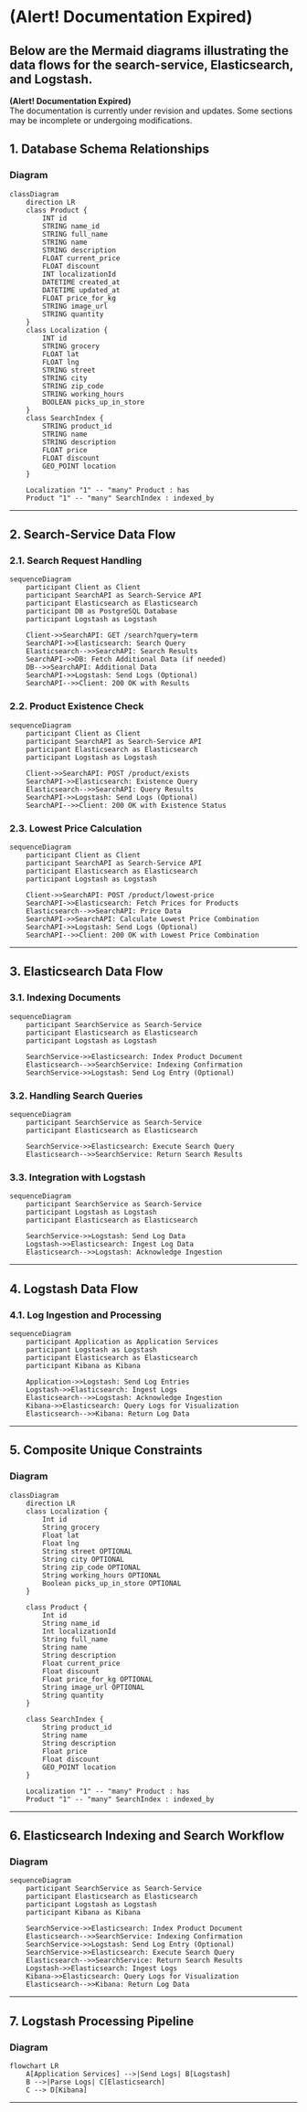 # (Alert! Documentation Expired) 
Below are the **Mermaid** diagrams illustrating the data flows for the **search-service**, **Elasticsearch**, and **Logstash**. 
---
**(Alert! Documentation Expired)**  
The documentation is currently under revision and updates. Some sections may be incomplete or undergoing modifications.
## 1. Database Schema Relationships

### Diagram

```mermaid
classDiagram
    direction LR
    class Product {
        INT id
        STRING name_id
        STRING full_name
        STRING name
        STRING description
        FLOAT current_price
        FLOAT discount
        INT localizationId
        DATETIME created_at
        DATETIME updated_at
        FLOAT price_for_kg
        STRING image_url
        STRING quantity
    }
    class Localization {
        INT id
        STRING grocery
        FLOAT lat
        FLOAT lng
        STRING street
        STRING city
        STRING zip_code
        STRING working_hours
        BOOLEAN picks_up_in_store
    }
    class SearchIndex {
        STRING product_id
        STRING name
        STRING description
        FLOAT price
        FLOAT discount
        GEO_POINT location
    }

    Localization "1" -- "many" Product : has
    Product "1" -- "many" SearchIndex : indexed_by
```

---

## 2. Search-Service Data Flow

### 2.1. Search Request Handling

```mermaid
sequenceDiagram
    participant Client as Client
    participant SearchAPI as Search-Service API
    participant Elasticsearch as Elasticsearch
    participant DB as PostgreSQL Database
    participant Logstash as Logstash

    Client->>SearchAPI: GET /search?query=term
    SearchAPI->>Elasticsearch: Search Query
    Elasticsearch-->>SearchAPI: Search Results
    SearchAPI->>DB: Fetch Additional Data (if needed)
    DB-->>SearchAPI: Additional Data
    SearchAPI->>Logstash: Send Logs (Optional)
    SearchAPI-->>Client: 200 OK with Results
```

### 2.2. Product Existence Check

```mermaid
sequenceDiagram
    participant Client as Client
    participant SearchAPI as Search-Service API
    participant Elasticsearch as Elasticsearch
    participant Logstash as Logstash

    Client->>SearchAPI: POST /product/exists
    SearchAPI->>Elasticsearch: Existence Query
    Elasticsearch-->>SearchAPI: Query Results
    SearchAPI->>Logstash: Send Logs (Optional)
    SearchAPI-->>Client: 200 OK with Existence Status
```

### 2.3. Lowest Price Calculation

```mermaid
sequenceDiagram
    participant Client as Client
    participant SearchAPI as Search-Service API
    participant Elasticsearch as Elasticsearch
    participant Logstash as Logstash

    Client->>SearchAPI: POST /product/lowest-price
    SearchAPI->>Elasticsearch: Fetch Prices for Products
    Elasticsearch-->>SearchAPI: Price Data
    SearchAPI->>SearchAPI: Calculate Lowest Price Combination
    SearchAPI->>Logstash: Send Logs (Optional)
    SearchAPI-->>Client: 200 OK with Lowest Price Combination
```

---

## 3. Elasticsearch Data Flow

### 3.1. Indexing Documents

```mermaid
sequenceDiagram
    participant SearchService as Search-Service
    participant Elasticsearch as Elasticsearch
    participant Logstash as Logstash

    SearchService->>Elasticsearch: Index Product Document
    Elasticsearch-->>SearchService: Indexing Confirmation
    SearchService->>Logstash: Send Log Entry (Optional)
```

### 3.2. Handling Search Queries

```mermaid
sequenceDiagram
    participant SearchService as Search-Service
    participant Elasticsearch as Elasticsearch

    SearchService->>Elasticsearch: Execute Search Query
    Elasticsearch-->>SearchService: Return Search Results
```

### 3.3. Integration with Logstash

```mermaid
sequenceDiagram
    participant SearchService as Search-Service
    participant Logstash as Logstash
    participant Elasticsearch as Elasticsearch

    SearchService->>Logstash: Send Log Data
    Logstash->>Elasticsearch: Ingest Log Data
    Elasticsearch-->>Logstash: Acknowledge Ingestion
```

---

## 4. Logstash Data Flow

### 4.1. Log Ingestion and Processing

```mermaid
sequenceDiagram
    participant Application as Application Services
    participant Logstash as Logstash
    participant Elasticsearch as Elasticsearch
    participant Kibana as Kibana

    Application->>Logstash: Send Log Entries
    Logstash->>Elasticsearch: Ingest Logs
    Elasticsearch-->>Logstash: Acknowledge Ingestion
    Kibana->>Elasticsearch: Query Logs for Visualization
    Elasticsearch-->>Kibana: Return Log Data
```

---

## 5. Composite Unique Constraints

### Diagram

```mermaid
classDiagram
    direction LR
    class Localization {
        Int id
        String grocery
        Float lat
        Float lng
        String street OPTIONAL
        String city OPTIONAL
        String zip_code OPTIONAL
        String working_hours OPTIONAL
        Boolean picks_up_in_store OPTIONAL
    }

    class Product {
        Int id
        String name_id
        Int localizationId
        String full_name
        String name
        String description
        Float current_price
        Float discount
        Float price_for_kg OPTIONAL
        String image_url OPTIONAL
        String quantity
    }

    class SearchIndex {
        String product_id
        String name
        String description
        Float price
        Float discount
        GEO_POINT location
    }

    Localization "1" -- "many" Product : has
    Product "1" -- "many" SearchIndex : indexed_by

```

---

## 6. Elasticsearch Indexing and Search Workflow

### Diagram

```mermaid
sequenceDiagram
    participant SearchService as Search-Service
    participant Elasticsearch as Elasticsearch
    participant Logstash as Logstash
    participant Kibana as Kibana

    SearchService->>Elasticsearch: Index Product Document
    Elasticsearch-->>SearchService: Indexing Confirmation
    SearchService->>Logstash: Send Log Entry (Optional)
    SearchService->>Elasticsearch: Execute Search Query
    Elasticsearch-->>SearchService: Return Search Results
    Logstash->>Elasticsearch: Ingest Logs
    Kibana->>Elasticsearch: Query Logs for Visualization
    Elasticsearch-->>Kibana: Return Log Data
```

---

## 7. Logstash Processing Pipeline

### Diagram

```mermaid
flowchart LR
    A[Application Services] -->|Send Logs| B[Logstash]
    B -->|Parse Logs| C[Elasticsearch]
    C --> D[Kibana]
```

---